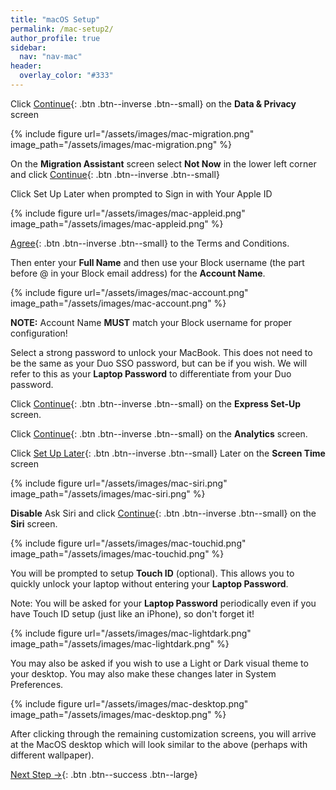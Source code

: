 ```yaml
---
title: "macOS Setup"
permalink: /mac-setup2/
author_profile: true
sidebar:
  nav: "nav-mac"
header:
  overlay_color: "#333"
---
```


Click [Continue](){: .btn .btn--inverse .btn--small} on the __Data &amp; Privacy__ screen

{% include figure url="/assets/images/mac-migration.png" image_path="/assets/images/mac-migration.png"  %}

On the __Migration Assistant__ screen select __Not Now__ in the lower left corner and click [Continue](){: .btn .btn--inverse .btn--small} 

Click Set Up Later when prompted to Sign in with Your Apple ID

{% include figure url="/assets/images/mac-appleid.png" image_path="/assets/images/mac-appleid.png"  %}

[Agree](){: .btn .btn--inverse .btn--small} to the Terms and Conditions.

Then enter your __Full Name__ and then use your Block username (the part before @ in your Block email address) for the __Account Name__.

{% include figure url="/assets/images/mac-account.png" image_path="/assets/images/mac-account.png"  %}

__NOTE:__ Account Name __MUST__ match your Block username for proper configuration!

Select a strong password to unlock your MacBook. This does not need to be the same as your Duo SSO password, but can be if you wish. We will refer to this as your __Laptop Password__ to differentiate from your Duo password.

Click [Continue](){: .btn .btn--inverse .btn--small} on the __Express Set-Up__ screen.

Click [Continue](){: .btn .btn--inverse .btn--small} on the __Analytics__ screen.

Click [Set Up Later](){: .btn .btn--inverse .btn--small} Later on the __Screen Time__ screen

{% include figure url="/assets/images/mac-siri.png" image_path="/assets/images/mac-siri.png"  %}

__Disable__ Ask Siri and click [Continue](){: .btn .btn--inverse .btn--small} on the __Siri__ screen.

{% include figure url="/assets/images/mac-touchid.png" image_path="/assets/images/mac-touchid.png"  %}

You will be prompted to setup __Touch ID__ (optional). This allows you to quickly unlock your laptop without entering your __Laptop Password__. 

Note: You will be asked for your __Laptop Password__ periodically even if you have Touch ID setup (just like an iPhone), so don't forget it!

{% include figure url="/assets/images/mac-lightdark.png" image_path="/assets/images/mac-lightdark.png"  %}

You may also be asked if you wish to use a Light or Dark visual theme to your desktop. You may also make these changes later in System Preferences.

{% include figure url="/assets/images/mac-desktop.png" image_path="/assets/images/mac-desktop.png"  %}

After clicking through the remaining customization screens, you will arrive at the MacOS desktop which will look similar to the above (perhaps with different wallpaper).

[Next Step &rarr;](/mac-mdm){: .btn .btn--success .btn--large}

